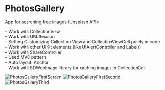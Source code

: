# PhotosGallery
App for searching free images (Unsplash API):

– Work with CollectionView</br>
– Work with URLSession</br>
– Setting Customizing Collection View and CollectionViewCell purely in code</br>
– Work with other UIKit elements (like UIAlertController and Labels)</br>
– Work with ShareController</br>
– Used MVC pattern</br>
– Auto layout: Anchor</br>
– Work with SDWebImage library for сaching images in CollectionCell</br>


![PhotosGalleryFirstScreen](https://user-images.githubusercontent.com/44450208/130796647-eeea279b-291c-462d-ae93-2199ba598f4c.png)
![PhotosGalleryFirstSecond](https://user-images.githubusercontent.com/44450208/130796805-3f3dbe85-63de-46aa-aa0e-a3edc5a88d55.png)
![PhotosGalleryThird](https://user-images.githubusercontent.com/44450208/130796911-6439bf62-4d56-41c5-9c51-d62851539272.png)
